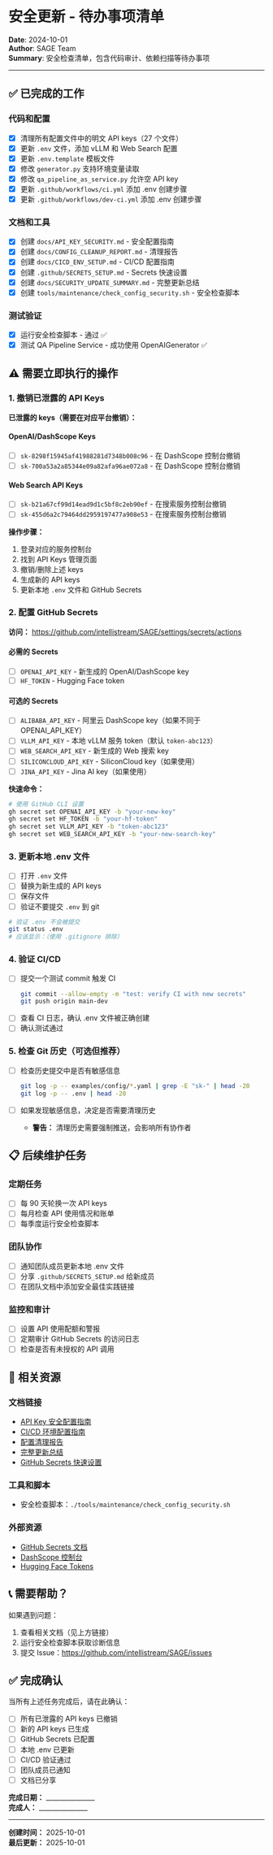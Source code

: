 # 安全更新 - 待办事项清单

**Date**: 2024-10-01  
**Author**: SAGE Team  
**Summary**: 安全检查清单，包含代码审计、依赖扫描等待办事项

---


## ✅ 已完成的工作

### 代码和配置
- [x] 清理所有配置文件中的明文 API keys（27 个文件）
- [x] 更新 `.env` 文件，添加 vLLM 和 Web Search 配置
- [x] 更新 `.env.template` 模板文件
- [x] 修改 `generator.py` 支持环境变量读取
- [x] 修改 `qa_pipeline_as_service.py` 允许空 API key
- [x] 更新 `.github/workflows/ci.yml` 添加 .env 创建步骤
- [x] 更新 `.github/workflows/dev-ci.yml` 添加 .env 创建步骤

### 文档和工具
- [x] 创建 `docs/API_KEY_SECURITY.md` - 安全配置指南
- [x] 创建 `docs/CONFIG_CLEANUP_REPORT.md` - 清理报告
- [x] 创建 `docs/CICD_ENV_SETUP.md` - CI/CD 配置指南
- [x] 创建 `.github/SECRETS_SETUP.md` - Secrets 快速设置
- [x] 创建 `docs/SECURITY_UPDATE_SUMMARY.md` - 完整更新总结
- [x] 创建 `tools/maintenance/check_config_security.sh` - 安全检查脚本

### 测试验证
- [x] 运行安全检查脚本 - 通过 ✅
- [x] 测试 QA Pipeline Service - 成功使用 OpenAIGenerator ✅

## ⚠️ 需要立即执行的操作

### 1. 撤销已泄露的 API Keys

**已泄露的 keys（需要在对应平台撤销）：**

#### OpenAI/DashScope Keys
- [ ] `sk-8298f15945af41988281d7348b008c96` - 在 DashScope 控制台撤销
- [ ] `sk-700a53a2a85344e09a82afa96ae072a8` - 在 DashScope 控制台撤销

#### Web Search API Keys
- [ ] `sk-b21a67cf99d14ead9d1c5bf8c2eb90ef` - 在搜索服务控制台撤销
- [ ] `sk-455d6a2c79464dd2959197477a908e53` - 在搜索服务控制台撤销

**操作步骤：**
1. 登录对应的服务控制台
2. 找到 API Keys 管理页面
3. 撤销/删除上述 keys
4. 生成新的 API keys
5. 更新本地 `.env` 文件和 GitHub Secrets

### 2. 配置 GitHub Secrets

**访问：** https://github.com/intellistream/SAGE/settings/secrets/actions

#### 必需的 Secrets
- [ ] `OPENAI_API_KEY` - 新生成的 OpenAI/DashScope key
- [ ] `HF_TOKEN` - Hugging Face token

#### 可选的 Secrets
- [ ] `ALIBABA_API_KEY` - 阿里云 DashScope key（如果不同于 OPENAI_API_KEY）
- [ ] `VLLM_API_KEY` - 本地 vLLM 服务 token（默认 `token-abc123`）
- [ ] `WEB_SEARCH_API_KEY` - 新生成的 Web 搜索 key
- [ ] `SILICONCLOUD_API_KEY` - SiliconCloud key（如果使用）
- [ ] `JINA_API_KEY` - Jina AI key（如果使用）

**快速命令：**
```bash
# 使用 GitHub CLI 设置
gh secret set OPENAI_API_KEY -b "your-new-key"
gh secret set HF_TOKEN -b "your-hf-token"
gh secret set VLLM_API_KEY -b "token-abc123"
gh secret set WEB_SEARCH_API_KEY -b "your-new-search-key"
```

### 3. 更新本地 .env 文件

- [ ] 打开 `.env` 文件
- [ ] 替换为新生成的 API keys
- [ ] 保存文件
- [ ] 验证不要提交 `.env` 到 git

```bash
# 验证 .env 不会被提交
git status .env
# 应该显示：（使用 .gitignore 排除）
```

### 4. 验证 CI/CD

- [ ] 提交一个测试 commit 触发 CI
  ```bash
  git commit --allow-empty -m "test: verify CI with new secrets"
  git push origin main-dev
  ```
- [ ] 查看 CI 日志，确认 .env 文件被正确创建
- [ ] 确认测试通过

### 5. 检查 Git 历史（可选但推荐）

- [ ] 检查历史提交中是否有敏感信息
  ```bash
  git log -p -- examples/config/*.yaml | grep -E "sk-" | head -20
  git log -p -- .env | head -20
  ```

- [ ] 如果发现敏感信息，决定是否需要清理历史
  - **警告：** 清理历史需要强制推送，会影响所有协作者

## 📋 后续维护任务

### 定期任务
- [ ] 每 90 天轮换一次 API keys
- [ ] 每月检查 API 使用情况和账单
- [ ] 每季度运行安全检查脚本

### 团队协作
- [ ] 通知团队成员更新本地 .env 文件
- [ ] 分享 `.github/SECRETS_SETUP.md` 给新成员
- [ ] 在团队文档中添加安全最佳实践链接

### 监控和审计
- [ ] 设置 API 使用配额和警报
- [ ] 定期审计 GitHub Secrets 的访问日志
- [ ] 检查是否有未授权的 API 调用

## 🔗 相关资源

### 文档链接
- [API Key 安全配置指南](./docs/API_KEY_SECURITY.md)
- [CI/CD 环境配置指南](./docs/CICD_ENV_SETUP.md)
- [配置清理报告](./docs/CONFIG_CLEANUP_REPORT.md)
- [完整更新总结](./docs/SECURITY_UPDATE_SUMMARY.md)
- [GitHub Secrets 快速设置](./.github/SECRETS_SETUP.md)

### 工具和脚本
- 安全检查脚本：`./tools/maintenance/check_config_security.sh`

### 外部资源
- [GitHub Secrets 文档](https://docs.github.com/en/actions/security-guides/encrypted-secrets)
- [DashScope 控制台](https://dashscope.console.aliyun.com/)
- [Hugging Face Tokens](https://huggingface.co/settings/tokens)

## 📞 需要帮助？

如果遇到问题：
1. 查看相关文档（见上方链接）
2. 运行安全检查脚本获取诊断信息
3. 提交 Issue：https://github.com/intellistream/SAGE/issues

## ✅ 完成确认

当所有上述任务完成后，请在此确认：

- [ ] 所有已泄露的 API keys 已撤销
- [ ] 新的 API keys 已生成
- [ ] GitHub Secrets 已配置
- [ ] 本地 .env 已更新
- [ ] CI/CD 验证通过
- [ ] 团队成员已通知
- [ ] 文档已分享

**完成日期：** _______________  
**完成人：** _______________

---

**创建时间：** 2025-10-01  
**最后更新：** 2025-10-01
